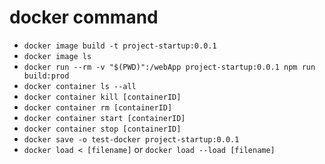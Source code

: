 # docker command

- `docker image build -t project-startup:0.0.1`
- `docker image ls`
- `docker run --rm -v "$(PWD)":/webApp project-startup:0.0.1 npm run build:prod`
- `docker container ls --all`
- `docker container kill [containerID]`
- `docker container rm [containerID]`
- `docker container start [containerID]`
- `docker container stop [containerID]`
- `docker save -o test-docker project-startup:0.0.1`
- `docker load < [filename]` or `docker load --load [filename]`
